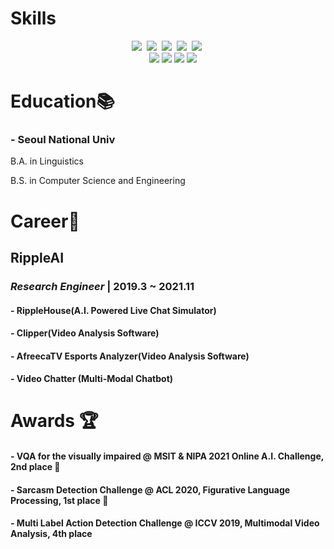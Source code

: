 # Skills

<p align='center'> <img src="https://img.shields.io/badge/Python-3766AB?style=flat-square&logo=Python&logoColor=white"/></a>&nbsp  <img src="https://img.shields.io/badge/MongoDB-4EA94B?style=flat-square&logo=mongodb&logoColor=white"/></a>&nbsp <img src="https://img.shields.io/badge/Pytorch-EE4C2C?style=flat-square&logo=Pytorch&logoColor=white"/></a>&nbsp <img src="https://img.shields.io/badge/Keras-eb3431?style=flat-square&logo=Keras&logoColor=white"/></a>&nbsp <img src="https://img.shields.io/badge/JupyterLab-f9b61a?style=flat-square&logo=Jupyter&logoColor=white"/></a>&nbsp </br> </a>&nbsp </a>&nbsp <img src="https://img.shields.io/badge/Sklearn-f9b61a?style=flat-square&logo=scikit-learn&logoColor=white"/> <img src="https://img.shields.io/badge/Git-000000?style=flat-square&logo=Git&logoColor=white"/> <img src="https://img.shields.io/badge/Docker-2496ED?style=flat-square&logo=Docker&logoColor=white"/> <img src="https://img.shields.io/badge/Flask-000000?style=flat-square&logo=Flask&logoColor=white"/>

# Education📚
### - Seoul National Univ
B.A. in Linguistics </p>
B.S. in Computer Science and Engineering </p>

# Career💼
## RippleAI 
### *Research Engineer* | 2019.3 ~ 2021.11
#### - RippleHouse(A.I. Powered Live Chat Simulator)
#### - Clipper(Video Analysis Software)
#### - AfreecaTV Esports Analyzer(Video Analysis Software)
#### - Video Chatter (Multi-Modal Chatbot)


# Awards 🏆
#### - VQA for the visually impaired @ MSIT & NIPA 2021 Online A.I. Challenge, 2nd place 🥈

#### - Sarcasm Detection Challenge @ ACL 2020, Figurative Language Processing, 1st place 🥇

#### - Multi Label Action Detection Challenge @ ICCV 2019, Multimodal Video Analysis, 4th place
